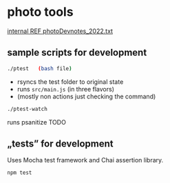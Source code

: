 # photo tools

[internal REF photoDevnotes_2022.txt](../knowhow/devnotes/_project/photoDev2022/photoDevnotes_2022.txt)

## sample scripts for development

```bash
./ptest   (bash file)
```

* rsyncs the test folder to original state
* runs `src/main.js` (in three flavors)
* (mostly non actions just checking the command)

```bash
./ptest-watch
```

runs psanitize TODO

## „tests” for development

Uses Mocha test framework and Chai assertion library.

```bash
npm test
```

